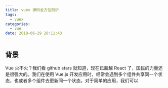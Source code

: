 ```yaml
---
title: vuex 源码全方位剖析
tags:
  - vuex
categories:
  - vue
date: 2018-06-29 20:11:43
---
```


## 背景
Vue 火不火？我们看 github stars 就知道，现在已超越 React 了，国民的力量还是很强大的。我们在使用 Vue.js 开发应用时，经常会遇到多个组件共享同一个状态，也或者多个组件去更新同一个状态。对于简单的应用，我们可以

